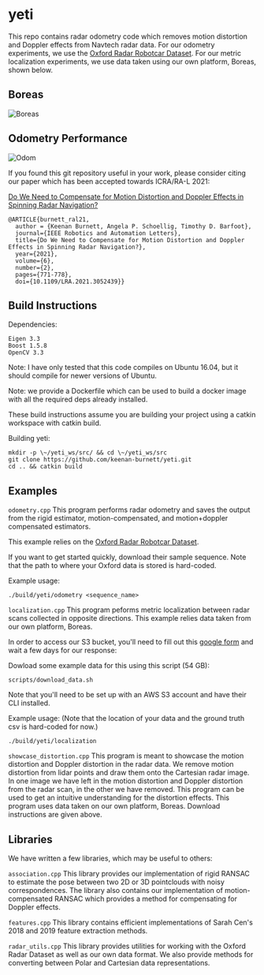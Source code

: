 # yeti

This repo contains radar odometry code which removes motion distortion and Doppler effects from Navtech radar data. For our odometry experiments, we use the [Oxford Radar Robotcar Dataset](https://oxford-robotics-institute.github.io/radar-robotcar-dataset/). For our metric localization experiments, we use data taken using our own platform, Boreas, shown below.

## Boreas
![Boreas](figs/boreas.JPG "Boreas")

## Odometry Performance
![Odom](figs/trajectory.png "Odom")

If you found this git repository useful in your work, please consider citing our paper which has been accepted towards ICRA/RA-L 2021:

[Do We Need to Compensate for Motion Distortion and Doppler Effects in Spinning Radar Navigation?](https://arxiv.org/abs/2011.03512)

```
@ARTICLE{burnett_ral21,
  author = {Keenan Burnett, Angela P. Schoellig, Timothy D. Barfoot},
  journal={IEEE Robotics and Automation Letters},
  title={Do We Need to Compensate for Motion Distortion and Doppler Effects in Spinning Radar Navigation?},
  year={2021},
  volume={6},
  number={2},
  pages={771-778},
  doi={10.1109/LRA.2021.3052439}}
```

## Build Instructions

Dependencies:

```
Eigen 3.3
Boost 1.5.8
OpenCV 3.3
```

Note: I have only tested that this code compiles on Ubuntu 16.04, but it should compile for newer versions of Ubuntu.

Note: we provide a Dockerfile which can be used to build a docker image with all the required deps already installed.

These build instructions assume you are building your project using a catkin workspace with catkin build.

Building yeti:

```
mkdir -p \~/yeti_ws/src/ && cd \~/yeti_ws/src
git clone https://github.com/keenan-burnett/yeti.git
cd .. && catkin build
```

## Examples

`odometry.cpp` This program performs radar odometry and saves the output from the rigid estimator, motion-compensated, and motion+doppler compensated estimators.

This example relies on the [Oxford Radar Robotcar Dataset](https://oxford-robotics-institute.github.io/radar-robotcar-dataset/).

If you want to get started quickly, download their sample sequence. Note that the path to where your Oxford data is stored is hard-coded.

Example usage:
```
./build/yeti/odometry <sequence_name>
```

`localization.cpp` This program peforms metric localization between radar scans collected in opposite directions. This example relies data taken from our own platform, Boreas.

In order to access our S3 bucket, you'll need to fill out this [google form](https://forms.gle/ZGtQhKRXkxmcAGih9) and wait a few days for our response:

Dowload some example data for this using this script (54 GB):

```
scripts/download_data.sh
```

Note that you'll need to be set up with an AWS S3 account and have their CLI installed.

Example usage: (Note that the location of your data and the ground truth csv is hard-coded for now.)
```
./build/yeti/localization
```

`showcase_distortion.cpp` This program is meant to showcase the motion distortion and Doppler distortion in the radar data. We remove motion distortion from lidar points and draw them onto the Cartesian radar image. In one image we have left in the motion distortion and Doppler distortion from the radar scan, in the other we have removed. This program can be used to get an intuitive understanding for the distortion effects. This program uses data taken on our own platform, Boreas. Download instructions are given above.

## Libraries
We have written a few libraries, which may be useful to others:

`association.cpp` This library provides our implementation of rigid RANSAC to estimate the pose between two 2D or 3D pointclouds with noisy correspondences. The library also contains our implementation of motion-compensated RANSAC which provides a method for compensating for Doppler effects.

`features.cpp` This library contains efficient implementations of Sarah Cen's 2018 and 2019 feature extraction methods.

`radar_utils.cpp` This library provides utilities for working with the Oxford Radar Dataset as well as our own data format. We also provide methods for converting between Polar and Cartesian data representations.
